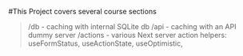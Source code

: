 #This Project covers several course sections
> /db - caching with internal SQLite db
> /api - caching with an API dummy server
> /actions - various Next server action helpers: useFormStatus, useActionState, useOptimistic,
